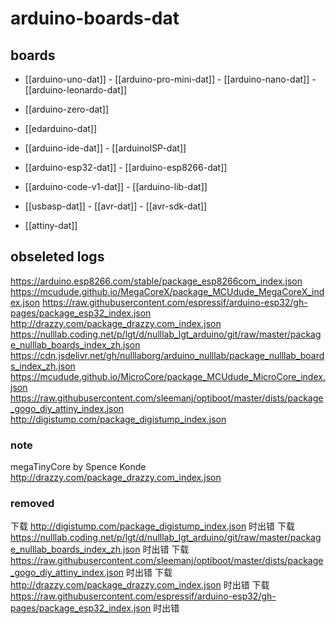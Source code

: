 
# arduino-boards-dat

## boards 

- [[arduino-uno-dat]] - [[arduino-pro-mini-dat]] - [[arduino-nano-dat]] - [[arduino-leonardo-dat]]

- [[arduino-zero-dat]]

- [[edarduino-dat]] 

- [[arduino-ide-dat]] - [[arduinoISP-dat]]

- [[arduino-esp32-dat]] - [[arduino-esp8266-dat]]

- [[arduino-code-v1-dat]] - [[arduino-lib-dat]]

- [[usbasp-dat]] - [[avr-dat]] - [[avr-sdk-dat]]



- [[attiny-dat]]




## obseleted logs 

https://arduino.esp8266.com/stable/package_esp8266com_index.json
https://mcudude.github.io/MegaCoreX/package_MCUdude_MegaCoreX_index.json
https://raw.githubusercontent.com/espressif/arduino-esp32/gh-pages/package_esp32_index.json
http://drazzy.com/package_drazzy.com_index.json
https://nulllab.coding.net/p/lgt/d/nulllab_lgt_arduino/git/raw/master/package_nulllab_boards_index_zh.json
https://cdn.jsdelivr.net/gh/nulllaborg/arduino_nulllab/package_nulllab_boards_index_zh.json
https://mcudude.github.io/MicroCore/package_MCUdude_MicroCore_index.json
https://raw.githubusercontent.com/sleemanj/optiboot/master/dists/package_gogo_diy_attiny_index.json
http://digistump.com/package_digistump_index.json


### note 

megaTinyCore by Spence Konde
http://drazzy.com/package_drazzy.com_index.json

### removed 


下载 http://digistump.com/package_digistump_index.json 时出错
下载 https://nulllab.coding.net/p/lgt/d/nulllab_lgt_arduino/git/raw/master/package_nulllab_boards_index_zh.json 时出错
下载 https://raw.githubusercontent.com/sleemanj/optiboot/master/dists/package_gogo_diy_attiny_index.json 时出错
下载 http://drazzy.com/package_drazzy.com_index.json 时出错
下载 https://raw.githubusercontent.com/espressif/arduino-esp32/gh-pages/package_esp32_index.json 时出错

